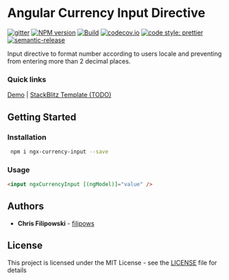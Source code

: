 # Angular Currency Input Directive

[![gitter](https://badges.gitter.im/Join%20Chat.svg)](https://gitter.im/filipows/ngx-currency-input?utm_source=badge&utm_medium=badge&utm_campaign=pr-badge&utm_content=badge)
[![NPM version](https://img.shields.io/npm/v/ngx-currency-input.svg?style=flat-square)](https://www.npmjs.com/package/ngx-currency-input)
[![Build](https://travis-ci.org/filipows/ngx-currency-input.svg?branch=master)](https://travis-ci.org/filipows/ngx-currency-input)
[![codecov.io](https://codecov.io/github/filipows/ngx-currency-input/coverage.svg?branch=master)](https://codecov.io/github/filipows/ngx-currency-input?branch=master)
[![code style: prettier](https://img.shields.io/badge/code_style-prettier-ff69b4.svg?style=flat-square)](https://github.com/prettier/prettier)
[![semantic-release](https://img.shields.io/badge/%20%20%F0%9F%93%A6%F0%9F%9A%80-semantic--release-e10079.svg)](https://github.com/semantic-release/semantic-release)

Input directive to format number according to users locale and preventing from entering more than 2 decimal places.

### Quick links

[Demo](https://filipows.github.io/ngx-currency-input/) |
[StackBlitz Template (TODO)](https://filipows.github.io/ngx-currency-input/)

## Getting Started

### Installation

```bash
 npm i ngx-currency-input --save
```

### Usage

```html
<input ngxCurrencyInput [(ngModel)]="value" />
```

## Authors

- **Chris Filipowski** - [filipows](https://github.com/filipows)

## License

This project is licensed under the MIT License - see the [LICENSE](LICENSE) file for details
